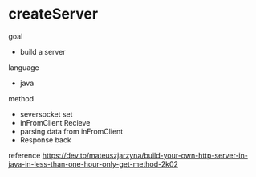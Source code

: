 # createServer

goal
* build a server

language
* java

method
* seversocket set
* inFromClient Recieve
* parsing data from inFromClient
* Response back

reference
https://dev.to/mateuszjarzyna/build-your-own-http-server-in-java-in-less-than-one-hour-only-get-method-2k02
